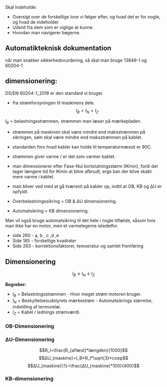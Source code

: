Skal Indeholde: 

* Oversigt over de forskellige love vi følger efter, og hvad det er for nogle, og hvad de indeholder
* Udsnit fra dem som er vigtige at kunne. 
* Hvordan man navigerer bøgerne.



## Automatikteknisk dokumentation

når man snakker sikkerhedsvurdering, så skal man bruge 13849-1 og 60204-1

## dimensionering: 
DS/EN 60204-1_2018 er den standard vi bruger.

* fra strømforsyningen til maskinens dele. 
$$I_B < I_{N} < I_Z$$

$I_B$ = belastningsstrømmen, strømmen man læser på mærkepladen.

* strømmen på maskinen skal være mindre end maksstrømmen på sikringen, søm skal være mindre end maksstrømmen på kablet. 

* standarden foro hvad kabler kan holde til temperaturmæssit er 90C. 
* strømmen giver varme / er det som varmer kablet. 

* man dimensionerer efter Fase-Nul kortslutningsstørm (IKmin), fordi det tager længere tid for IKmin at blive afbrudt, ergo kan der blive skabt mere varme i kablet. 

* man bliver ved med at gå tværsnit på kabler op, indtil at OB, KB og ΔU er opfyldt. 

* Overbelastningssikring = OB & ΔU dimensionering.
* Automatsikring = KB dimensionering. 

Man vil også bruge automatsikring til det hele i nogle tilfælde, såsom hvis man ikke har en motor, men et varmelegeme istedetfor. 

* side 260 - a, b , c ,d ,e 
* Side 185 - forskellige kvadrater
* Side 263 - korrektionsfaktorer, temoeratur og samlet fremføring

## Dimensionering
$$I_B\le I_N\le I_Z$$

**Begreber:**
* $I_B$ = Belastningsstrømmen - Hvor meget strøm motoren bruger. 
* $I_N$ = Beskyttelsesudstyrets mærkestrøm - Automatsikrings størrelse, indstilling af termorelæ.
* $I_Z$ = Kabel / lednings strømværdi. 

### OB-Dimensionering

### ΔU-Dimensionering
$$R_l=\frac{R_{aflæst}*længden}{1000}$$
$$ΔU_{maskine}=I_B*R_l*\sqrt{3}*cosφ$$
$$ΔU_{maskine}\%=\frac{ΔU_{maskine}*100}{400}$$

### KB-dimensionering
